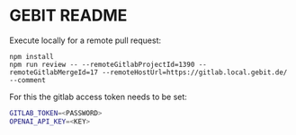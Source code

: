 # GEBIT README

Execute locally for a remote pull request:

```
npm install
npm run review -- --remoteGitlabProjectId=1390 --remoteGitlabMergeId=17 --remoteHostUrl=https://gitlab.local.gebit.de/ --comment
```

For this the gitlab access token needs to be set:
```bash
GITLAB_TOKEN=<PASSWORD>
OPENAI_API_KEY=<KEY>
```